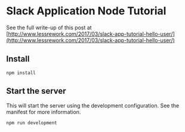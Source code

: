 # Slack Application Node Tutorial

See the full write-up of this post at [http://www.lessrework.com/2017/03/slack-app-tutorial-hello-user/](http://www.lessrework.com/2017/03/slack-app-tutorial-hello-user/)

## Install

```
npm install
```

## Start the server

This will start the server using the development configuration. See the manifest for more information.

```
npm run development
```
